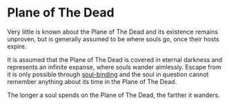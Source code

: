 # Plane of The Dead
Very little is known about the Plane of The Dead and its existence remains unproven, but is generally assumed to be where souls go, once their hosts expire. 

It is assumed that the Plane of The Dead is covered in eternal darkness and represents an infinite expanse, where souls wander aimlessly. Escape from it is only possible through [soul-binding](../ruleset/magic/magic-schools#soul-binding) and the soul in question cannot remember anything about its time in the Plane of The Dead. 

The longer a soul spends on the Plane of The Dead, the farther it wanders. 